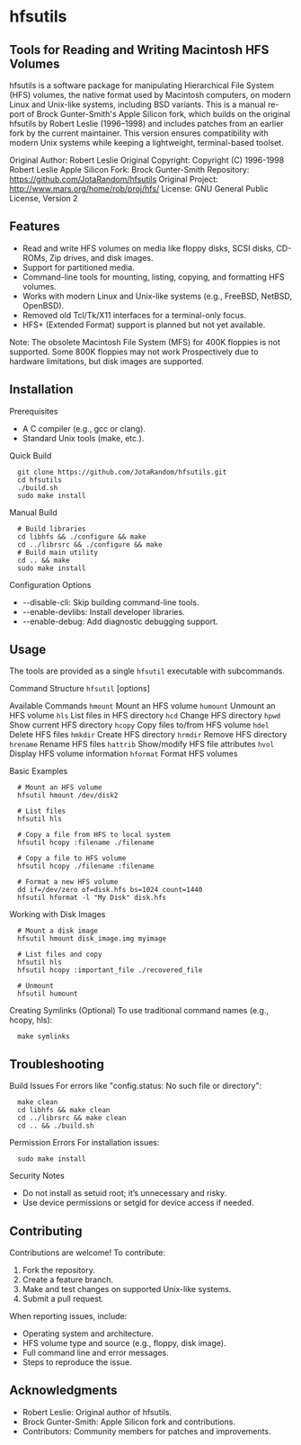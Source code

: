hfsutils
========

Tools for Reading and Writing Macintosh HFS Volumes
--------------------------------------------------

hfsutils is a software package for manipulating Hierarchical File System (HFS) volumes, the native format used by Macintosh computers, on modern Linux and Unix-like systems, including BSD variants. This is a manual re-port of Brock Gunter-Smith's Apple Silicon fork, which builds on the original hfsutils by Robert Leslie (1996–1998) and includes patches from an earlier fork by the current maintainer. This version ensures compatibility with modern Unix systems while keeping a lightweight, terminal-based toolset.

Original Author: Robert Leslie
Original Copyright: Copyright (C) 1996-1998 Robert Leslie
Apple Silicon Fork: Brock Gunter-Smith
Repository: https://github.com/JotaRandom/hfsutils
Original Project: http://www.mars.org/home/rob/proj/hfs/
License: GNU General Public License, Version 2

Features
--------

- Read and write HFS volumes on media like floppy disks, SCSI disks, CD-ROMs, Zip drives, and disk images.
- Support for partitioned media.
- Command-line tools for mounting, listing, copying, and formatting HFS volumes.
- Works with modern Linux and Unix-like systems (e.g., FreeBSD, NetBSD, OpenBSD).
- Removed old Tcl/Tk/X11 interfaces for a terminal-only focus.
- HFS+ (Extended Format) support is planned but not yet available.

Note: The obsolete Macintosh File System (MFS) for 400K floppies is not supported. Some 800K floppies may not work Prospectively due to hardware limitations, but disk images are supported.

Installation
------------

Prerequisites
- A C compiler (e.g., gcc or clang).
- Standard Unix tools (make, etc.).

Quick Build
```
  git clone https://github.com/JotaRandom/hfsutils.git
  cd hfsutils
  ./build.sh
  sudo make install
```

Manual Build
```
  # Build libraries
  cd libhfs && ./configure && make
  cd ../librsrc && ./configure && make
  # Build main utility
  cd .. && make
  sudo make install
```

Configuration Options
- --disable-cli: Skip building command-line tools.
- --enable-devlibs: Install developer libraries.
- --enable-debug: Add diagnostic debugging support.

Usage
-----

The tools are provided as a single `hfsutil` executable with subcommands.

Command Structure
  `hfsutil` <command> [options]

Available Commands
  `hmount`   Mount an HFS volume
  `humount`  Unmount an HFS volume
  `hls`      List files in HFS directory
  `hcd`      Change HFS directory
  `hpwd`     Show current HFS directory
  `hcopy`    Copy files to/from HFS volume
  `hdel`     Delete HFS files
  `hmkdir`   Create HFS directory
  `hrmdir`   Remove HFS directory
  `hrename`  Rename HFS files
  `hattrib`  Show/modify HFS file attributes
  `hvol`     Display HFS volume information
  `hformat`  Format HFS volumes

Basic Examples
```
  # Mount an HFS volume
  hfsutil hmount /dev/disk2

  # List files
  hfsutil hls

  # Copy a file from HFS to local system
  hfsutil hcopy :filename ./filename

  # Copy a file to HFS volume
  hfsutil hcopy ./filename :filename

  # Format a new HFS volume
  dd if=/dev/zero of=disk.hfs bs=1024 count=1440
  hfsutil hformat -l "My Disk" disk.hfs
```

Working with Disk Images
```
  # Mount a disk image
  hfsutil hmount disk_image.img myimage

  # List files and copy
  hfsutil hls
  hfsutil hcopy :important_file ./recovered_file

  # Unmount
  hfsutil humount
```

Creating Symlinks (Optional)
  To use traditional command names (e.g., hcopy, hls):
```  
  make symlinks
```

Troubleshooting
---------------

Build Issues
  For errors like "config.status: No such file or directory":
```
  make clean
  cd libhfs && make clean
  cd ../librsrc && make clean
  cd .. && ./build.sh
```

Permission Errors
  For installation issues:
```
  sudo make install
```

Security Notes
- Do not install as setuid root; it’s unnecessary and risky.
- Use device permissions or setgid for device access if needed.

Contributing
------------

Contributions are welcome! To contribute:
1. Fork the repository.
2. Create a feature branch.
3. Make and test changes on supported Unix-like systems.
4. Submit a pull request.

When reporting issues, include:
- Operating system and architecture.
- HFS volume type and source (e.g., floppy, disk image).
- Full command line and error messages.
- Steps to reproduce the issue.

Acknowledgments
---------------

- Robert Leslie: Original author of hfsutils.
- Brock Gunter-Smith: Apple Silicon fork and contributions.
- Contributors: Community members for patches and improvements.

